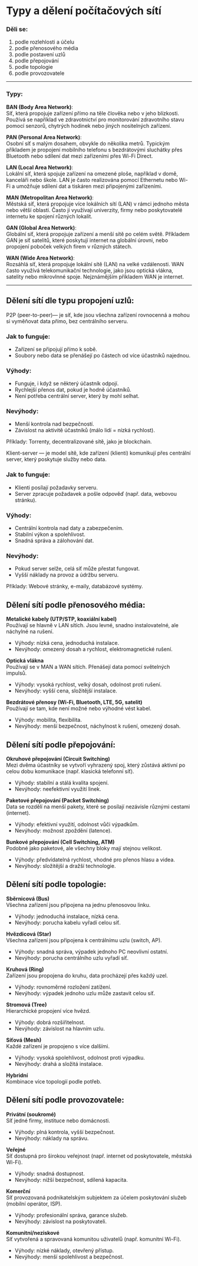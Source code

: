 # Typy a dělení počítačových sítí

### Dĕli se:

1. podle rozlehlosti a účelu 
2. podle přenosového média 
3. podle postavení uzlů 
4. podle přepojování 
5. podle topologie 
6. podle provozovatele

****

### Typy:

**BAN (Body Area Network)**:  
Síť, která propojuje zařízení přímo na těle člověka nebo v jeho blízkosti. Používá se například ve zdravotnictví pro monitorování zdravotního stavu pomocí senzorů, chytrých hodinek nebo jiných nositelných zařízení.

**PAN (Personal Area Network)**:  
Osobní síť s malým dosahem, obvykle do několika metrů. Typickým příkladem je propojení mobilního telefonu s bezdrátovými sluchátky přes Bluetooth nebo sdílení dat mezi zařízeními přes Wi-Fi Direct.

**LAN (Local Area Network)**:  
Lokální síť, která spojuje zařízení na omezené ploše, například v domě, kanceláři nebo škole. LAN je často realizována pomocí Ethernetu nebo Wi-Fi a umožňuje sdílení dat a tiskáren mezi připojenými zařízeními.

**MAN (Metropolitan Area Network)**:  
Městská síť, která propojuje více lokálních sítí (LAN) v rámci jednoho města nebo větší oblasti. Často ji využívají univerzity, firmy nebo poskytovatelé internetu ke spojení různých lokalit.

**GAN (Global Area Network)**:  
Globální síť, která propojuje zařízení a menší sítě po celém světě. Příkladem GAN je síť satelitů, které poskytují internet na globální úrovni, nebo propojení poboček velkých firem v různých státech.

**WAN (Wide Area Network)**:  
Rozsáhlá síť, která propojuje lokální sítě (LAN) na velké vzdálenosti. WAN často využívá telekomunikační technologie, jako jsou optická vlákna, satelity nebo mikrovlnné spoje. Nejznámějším příkladem WAN je internet.


****
## Dělení sítí dle typu propojení uzlů:

P2P (peer-to-peer)— je síť, kde jsou všechna zařízení rovnocenná a mohou si vyměňovat data přímo, bez centrálního serveru.

### Jak to funguje:

- Zařízení se připojují přímo k sobě.
- Soubory nebo data se přenášejí po částech od více účastníků najednou.

### Výhody:

- Funguje, i když se některý účastník odpojí.
- Rychlejší přenos dat, pokud je hodně účastníků.
- Není potřeba centrální server, který by mohl selhat.

### Nevýhody:

- Menší kontrola nad bezpečností.
- Závislost na aktivitě účastníků (málo lidí = nízká rychlost).

Příklady: Torrenty, decentralizované sítě, jako je blockchain.


Klient-server — je model sítě, kde zařízení (klienti) komunikují přes centrální server, který poskytuje služby nebo data.

### Jak to funguje:

- Klienti posílají požadavky serveru.
- Server zpracuje požadavek a pošle odpověď (např. data, webovou stránku).

### Výhody:

- Centrální kontrola nad daty a zabezpečením.
- Stabilní výkon a spolehlivost.
- Snadná správa a zálohování dat.

### Nevýhody:

- Pokud server selže, celá síť může přestat fungovat.
- Vyšší náklady na provoz a údržbu serveru.

Příklady: Webové stránky, e-maily, databázové systémy.


## Dělení sítí podle přenosového média:

**Metalické kabely (UTP/STP, koaxiální kabel)**  
Používají se hlavně v LAN sítích. Jsou levné, snadno instalovatelné, ale náchylné na rušení.  
- Výhody: nízká cena, jednoduchá instalace.  
- Nevýhody: omezený dosah a rychlost, elektromagnetické rušení.  

**Optická vlákna**  
Používají se v MAN a WAN sítích. Přenášejí data pomocí světelných impulsů.  
- Výhody: vysoká rychlost, velký dosah, odolnost proti rušení.  
- Nevýhody: vyšší cena, složitější instalace.  

**Bezdrátové přenosy (Wi-Fi, Bluetooth, LTE, 5G, satelit)**  
Používají se tam, kde není možné nebo výhodné vést kabel.  
- Výhody: mobilita, flexibilita.  
- Nevýhody: menší bezpečnost, náchylnost k rušení, omezený dosah.  


## Dělení sítí podle přepojování:

**Okruhové přepojování (Circuit Switching)**  
Mezi dvěma účastníky se vytvoří vyhrazený spoj, který zůstává aktivní po celou dobu komunikace (např. klasická telefonní síť).  
- Výhody: stabilní a stálá kvalita spojení.  
- Nevýhody: neefektivní využití linek.  

**Paketové přepojování (Packet Switching)**  
Data se rozdělí na menší pakety, které se posílají nezávisle různými cestami (internet).  
- Výhody: efektivní využití, odolnost vůči výpadkům.  
- Nevýhody: možnost zpoždění (latence).  

**Bunkové přepojování (Cell Switching, ATM)**  
Podobné jako paketové, ale všechny bloky mají stejnou velikost.  
- Výhody: předvídatelná rychlost, vhodné pro přenos hlasu a videa.  
- Nevýhody: složitější a dražší technologie.  


## Dělení sítí podle topologie:

**Sběrnicová (Bus)**  
Všechna zařízení jsou připojena na jednu přenosovou linku.  
- Výhody: jednoduchá instalace, nízká cena.  
- Nevýhody: porucha kabelu vyřadí celou síť.  

**Hvězdicová (Star)**  
Všechna zařízení jsou připojena k centrálnímu uzlu (switch, AP).  
- Výhody: snadná správa, výpadek jednoho PC neovlivní ostatní.  
- Nevýhody: porucha centrálního uzlu vyřadí síť.  

**Kruhová (Ring)**  
Zařízení jsou propojena do kruhu, data procházejí přes každý uzel.  
- Výhody: rovnoměrné rozložení zatížení.  
- Nevýhody: výpadek jednoho uzlu může zastavit celou síť.  

**Stromová (Tree)**  
Hierarchické propojení více hvězd.  
- Výhody: dobrá rozšiřitelnost.  
- Nevýhody: závislost na hlavním uzlu.  

**Síťová (Mesh)**  
Každé zařízení je propojeno s více dalšími.  
- Výhody: vysoká spolehlivost, odolnost proti výpadku.  
- Nevýhody: drahá a složitá instalace.  

**Hybridní**  
Kombinace více topologií podle potřeb.  


## Dělení sítí podle provozovatele:

**Privátní (soukromé)**  
Síť jedné firmy, instituce nebo domácnosti.  
- Výhody: plná kontrola, vyšší bezpečnost.  
- Nevýhody: náklady na správu.  

**Veřejné**  
Síť dostupná pro širokou veřejnost (např. internet od poskytovatele, městská Wi-Fi).  
- Výhody: snadná dostupnost.  
- Nevýhody: nižší bezpečnost, sdílená kapacita.  

**Komerční**  
Síť provozovaná podnikatelským subjektem za účelem poskytování služeb (mobilní operátor, ISP).  
- Výhody: profesionální správa, garance služeb.  
- Nevýhody: závislost na poskytovateli.  

**Komunitní/neziskové**  
Síť vytvořená a spravovaná komunitou uživatelů (např. komunitní Wi-Fi).  
- Výhody: nízké náklady, otevřený přístup.  
- Nevýhody: menší spolehlivost a bezpečnost.  